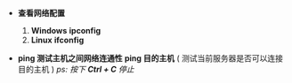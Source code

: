 
- **查看网络配置**
	1. **Windows**        **ipconfig**
	2. **Linux**               **ifconfig** 

- **ping 测试主机之间网络连通性**
	**ping 目的主机**        ( 测试当前服务器是否可以连接目的主机 )
*ps:    按下 **Ctrl + C** 停止*



